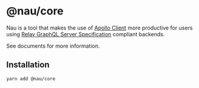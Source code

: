 # @nau/core

Nau is a tool that makes the use of [Apollo Client](https://github.com/apollographql/apollo-client) more productive for users using [Relay GraphQL Server Specification](https://relay.dev/docs/guides/graphql-server-specification) compliant backends.

See documents for more information.

## Installation

```sh
yarn add @nau/core
```
